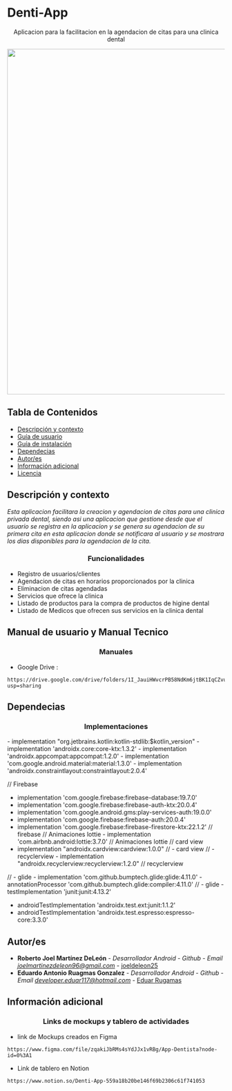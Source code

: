 
# Denti-App
<p align="center"> Aplicacion para la facilitacion en la agendacion de citas para una clinica dental</p>
<p align="center" >
  <img src="https://i.ibb.co/5nrQnR6/Captura-de-Pantalla-2021-03-15-a-la-s-12-13-05-p-m.png" width="800" heigth="800">
</p> 

## Tabla de Contenidos
- [Descripción y contexto](#descripción-y-contexto)
- [Guía de usuario](#guía-de-usuario)
- [Guía de instalación](#guía-de-instalación)
- [Dependecias](#dependencias)
- [Autor/es](#autores)
- [Información adicional](#información-adicional)
- [Licencia](#licencia)

## Descripción y contexto

_Esta aplicacion facilitara la creacion y agendacion de citas para una clinica privada dental, siendo asi una aplicacion que gestione desde que el usuario se registra en la aplicacion y se genera su agendacion de su primera cita en esta aplicacion donde se notificara al usuario y se mostrara los dias disponibles para la agendacion de la cita._
<h3 align="center">Funcionalidades</h3>

- Registro de usuarios/clientes
- Agendacion de citas en horarios proporcionados por la clinica
- Eliminacion de citas agendadas
- Servicios que ofrece la clinica 
- Listado de productos para la compra de productos de higine dental
- Listado de Medicos que ofrecen sus servicios en la clinica dental


## Manual de usuario y Manual Tecnico
<h3 align="center" >Manuales</h3>

- Google Drive : 
```
https://drive.google.com/drive/folders/1I_JauiHWvcrPB58NdKm6jtBK1IqCZvuA?usp=sharing
```

## Dependecias

<h3 align="center" >Implementaciones</h3>
   - implementation "org.jetbrains.kotlin:kotlin-stdlib:$kotlin_version"
   - implementation 'androidx.core:core-ktx:1.3.2'
   - implementation 'androidx.appcompat:appcompat:1.2.0'
   - implementation 'com.google.android.material:material:1.3.0'
   - implementation 'androidx.constraintlayout:constraintlayout:2.0.4'

//    Firebase
   - implementation 'com.google.firebase:firebase-database:19.7.0'
   - implementation 'com.google.firebase:firebase-auth-ktx:20.0.4'
   - implementation 'com.google.android.gms:play-services-auth:19.0.0'
   - implementation 'com.google.firebase:firebase-auth:20.0.4'
   - implementation 'com.google.firebase:firebase-firestore-ktx:22.1.2'
//    firebase
//   Animaciones lottie
    - implementation 'com.airbnb.android:lottie:3.7.0'
//    Animaciones lottie
//    card view
   - implementation "androidx.cardview:cardview:1.0.0"
//  - card view
//  - recyclerview
    - implementation "androidx.recyclerview:recyclerview:1.2.0"
//    recyclerview

//   - glide
    - implementation 'com.github.bumptech.glide:glide:4.11.0'
    - annotationProcessor 'com.github.bumptech.glide:compiler:4.11.0'
//   - glide
    - testImplementation 'junit:junit:4.13.2'
   - androidTestImplementation 'androidx.test.ext:junit:1.1.2'
   - androidTestImplementation 'androidx.test.espresso:espresso-core:3.3.0'

## Autor/es

* **Roberto Joel Martínez DeLeón** - *Desarrollador Android* - *Github* - *Email joelmartinezdeleon96@gmail.com* - [joeldeleon25](https://github.com/joeldeleon25)
* **Eduardo Antonio Ruagmas Gonzalez** - *Desarrollador Android* - *Github* - *Email developer.eduar117@hotmail.com* - [Eduar Rugamas](https://github.com/EduarRugamas)

## Información adicional

<h3 align="center" >Links de mockups y tablero de actividades </h3>

- link de Mockups creados en Figma
```
https://www.figma.com/file/zqakiJbRMs4sYdJJx1vRBg/App-Dentista?node-id=0%3A1
```
- Link de tablero en Notion
```
https://www.notion.so/Denti-App-559a18b20be146f69b2306c61f741053
```
